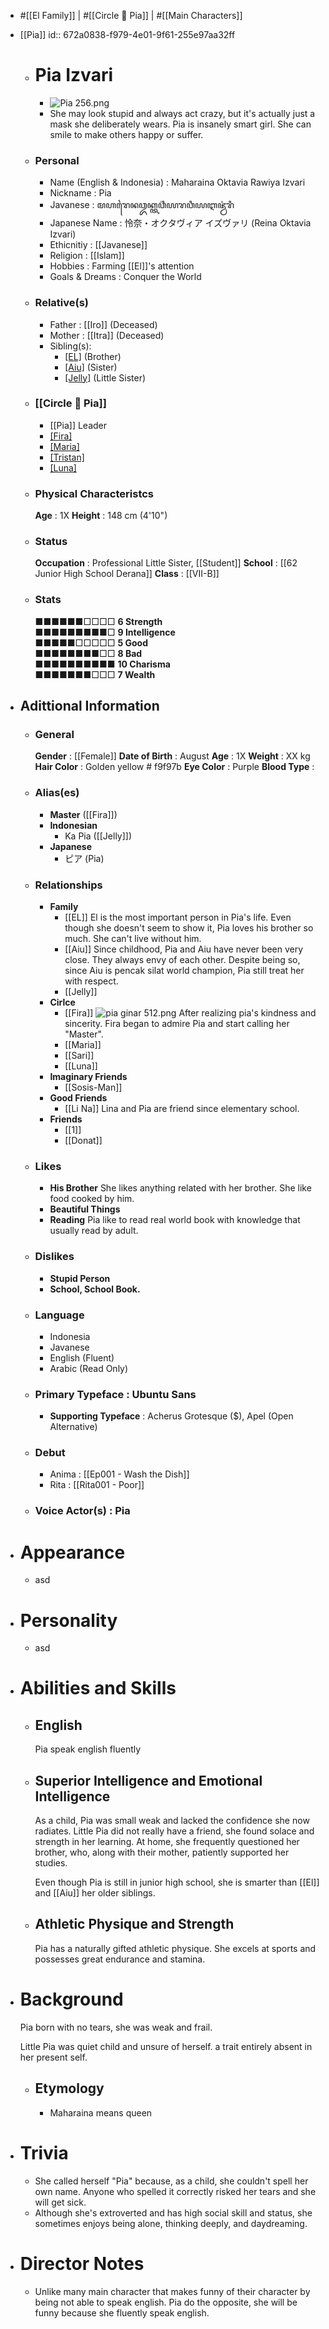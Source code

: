 - #[[El Family]] | #[[Circle 🌻 Pia]] | #[[Main Characters]]
- [[Pia]]
  id:: 672a0838-f979-4e01-9f61-255e97aa32ff
	- # Pia Izvari
		- ![Pia 256.png](../assets/Pia_256_1730859362764_0.png)
		- She may look stupid and always act crazy, but it's actually just a mask she deliberately wears. Pia is insanely smart girl. She can smile to make others happy or suffer.
	- ### Personal
		- Name (English & Indonesia)    : Maharaina Oktavia Rawiya Izvari
		- Nickname                      : Pia
		- Javanese                      : ꦩꦲꦫꦻꦤꦎꦏ꧀ꦠꦮ꦳ꦶꦪꦫꦮꦶꦪꦆꦗ꦳꧀ꦮ꦳ꦫꦶ
		- Japanese Name                 : 怜奈・オクタヴィア イズヴァリ (Reina Oktavia Izvari)
		- Ethicnitiy                    : [[Javanese]]
		- Religion                      : [[Islam]]
		- Hobbies                       : Farming [[El]]'s attention
		- Goals & Dreams                : Conquer the World
	- ### Relative(s)
		- Father                        : [[Iro]] (Deceased)
		- Mother                        : [[Itra]] (Deceased)
		- Sibling(s):
			- [[EL]](El.md) (Brother)
			- [[Aiu]](Aiu.md) (Sister)
			- [[Jelly]](Jelly.md) (Little Sister)
	- ### [[Circle 🌻 Pia]]
		- [[Pia]] Leader
		- [[Fira]](Fira.md)
		- [[Maria]](Maria.md)
		- [[Tristan]](Tristan.md)
		- [[Luna]](Luna.md)
	- ### Physical Characteristcs
	  **Age**                              : 1X
	  **Height**                           : 148 cm (4'10")
	- ### Status
	  **Occupation**                       : Professional Little Sister, [[Student]]
	  **School**                           : [[62 Junior High School Derana]]
	  **Class**                            : [[VII-B]]
	- ### Stats
	  ■■■■■■□□□□ **6  Strength**  
	  ■■■■■■■■■□ **9  Intelligence**  
	  ■■■■■□□□□□ **5  Good**  
	  ■■■■■■■■□□ **8  Bad**  
	  ■■■■■■■■■■ **10 Charisma**  
	  ■■■■■■■□□□ **7  Wealth**
- ## Adittional Information
	- ### General
	  **Gender**                           : [[Female]]
	  **Date of Birth**                    : August
	  **Age**                              : 1X
	  **Weight**                           : XX kg
	  **Hair Color**                       : Golden yellow # f9f97b
	  **Eye Color**                        : Purple
	  **Blood Type**                       :
	- ### Alias(es)
		- **Master** ([[Fira]])
		- **Indonesian**
			- Ka Pia ([[Jelly]])
		- **Japanese**
			- ピア (Pia)
	- ### Relationships
		- **Family**
			- [[EL]]
			  El is the most important person in Pia's life. Even though she doesn't seem to show it, Pia loves his brother so much. She can't live without him.
			- [[Aiu]]
			  Since childhood, Pia and Aiu have never been very close. They always envy of each other. Despite being so, since Aiu is pencak silat world champion, Pia still treat her with respect.
			- [[Jelly]]
		- **Cirlce**
			- [[Fira]]
			  ![pia ginar 512.png](../assets/pia_ginar_512_1730992231092_0.png) 
			  After realizing pia's kindness and sincerity. Fira began to admire Pia and start calling her "Master".
			- [[Maria]]
			- [[Sari]]
			- [[Luna]]
		- **Imaginary Friends**
			- [[Sosis-Man]]
		- **Good Friends**
			- [[Li Na]]
			  Lina and Pia are friend since elementary school.
		- **Friends**
			- [[1]]
			- [[Donat]]
	- ### Likes
		- **His Brother**
		  She likes anything related with her brother. She like food cooked by him.
		- **Beautiful Things**
		- **Reading**
		  Pia like to read real world book with knowledge that usually read by adult.
	- ### Dislikes
		- **Stupid Person**
		- **School, School Book.**
	- ### Language
		- Indonesia
		- Javanese
		- English (Fluent)
		- Arabic (Read Only)
	- ### Primary Typeface      : Ubuntu Sans
		- **Supporting Typeface**    : Acherus Grotesque ($), Apel (Open Alternative)
	- ### Debut
		- Anima                  : [[Ep001 - Wash the Dish]]
		- Rita                   : [[Rita001 - Poor]]
	- ### Voice Actor(s)        : Pia
- # Appearance
	- asd
- # Personality
	- asd
- # Abilities and Skills
	- ## English
	  Pia speak english fluently
	- ## Superior Intelligence and Emotional Intelligence
	  As a child, Pia was small weak and lacked the confidence she now radiates. Little Pia did not really have a friend, she found solace and strength in her learning. At home, she frequently questioned her brother, who, along with their mother, patiently supported her studies.
	  
	  Even though Pia is still in junior high school, she is smarter than [[El]] and [[Aiu]] her older siblings.
	- ## Athletic Physique and Strength
	  Pia has a naturally gifted athletic physique. She excels at sports and possesses great endurance and stamina.
- # Background
  Pia born with no tears, she was weak and frail.
  
  Little Pia was quiet child and unsure of herself. a trait entirely absent in her present self.
	- ## Etymology
		- Maharaina means queen
- # Trivia
	- She called herself "Pia" because, as a child, she couldn't spell her own name. Anyone who spelled it correctly risked her tears and she will get sick.
	- Although she's extroverted and has high social skill and status, she sometimes enjoys being alone, thinking deeply, and daydreaming.
- # Director Notes
	- Unlike many main character that makes funny of their character by being not able to speak english. Pia do the opposite, she will be funny because she fluently speak english.